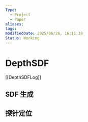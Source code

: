 ```yaml
---
Type:
  - Project
  - Paper
aliases: 
tags: 
modifiedDate: 2025/06/26, 16:11:38
Status: Working
---
```


# DepthSDF

[[DepthSDFLog]]

## SDF 生成

## 探针定位
